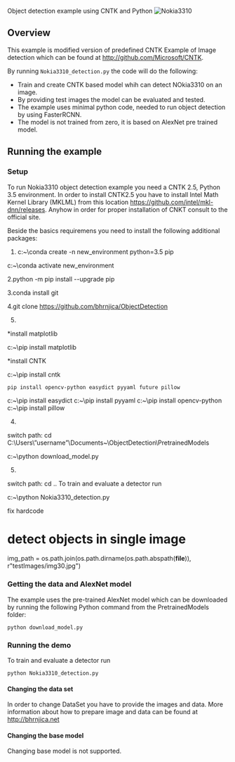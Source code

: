 Object detection example using CNTK and Python
![Nokia3310](https://github.com/bhrnjica/ObjectDetection/blob/master/nokiasamplerecogn.png)

## Overview

This example is modified version of predefined CNTK Example of Image detection which can be found at http://github.com/Microsoft/CNTK.

By running `Nokia3310_detection.py` the code will do the following:

* Train and create CNTK based model whih can detect NOkia3310 on an image.
* By providing test images the model can be evaluated and tested.
* The example uses minimal python code, needed to run object detection by using FasterRCNN.
* The model is not trained from zero, it is based on AlexNet pre trained model.


## Running the example

### Setup

To run Nokia3310 object detection example you need a CNTK 2.5, Python 3.5 environment. In order to install CNTK2.5 you have to install Intel Math Kernel Library (MKLML) from this location https://github.com/intel/mkl-dnn/releases. Anyhow in order for proper installation of CNKT consult to the official site. 

Beside the basics requiremens you need to install the following additional packages:


1. c:\~\conda create -n new_environment python=3.5 pip
 
 c:\~\conda activate new_environment
 
2.python -m pip install --upgrade pip

3.conda install git
 
4.git clone https://github.com/bhrnjica/ObjectDetection

5. 
*install matplotlib
 
 c:\~\pip install matplotlib


*install CNTK
 
 c:\~\pip install cntk
 
```
pip install opencv-python easydict pyyaml future pillow
```
 c:\~\pip install easydict
 c:\~\pip install pyyaml
 c:\~\pip install opencv-python
 c:\~\pip install pillow

4.
switch path:
 cd  C:\Users\”username”\Documents\~\ObjectDetection\PretrainedModels
 
 
 c:\~\python  download_model.py 

5.
switch path:
 cd ..
 To train and evaluate a detector run
 
 c:\~\python Nokia3310_detection.py
 
 fix hardcode
# detect objects in single image
img_path = os.path.join(os.path.dirname(os.path.abspath(__file__)), r"testImages/img30.jpg")


### Getting the data and AlexNet model

The example uses the pre-trained AlexNet model which can be downloaded by running the following Python command from the PretrainedModels folder:

`python download_model.py`

### Running the demo

To train and evaluate a detector run

`python Nokia3310_detection.py`

#### Changing the data set

In order to change DataSet you have to provide the images and data. More information about how to prepare image and data can be found at http://bhrnjica.net  


#### Changing the base model

Changing base model is not supported. 
